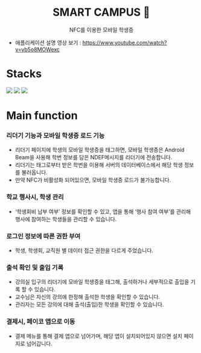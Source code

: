 <div align=center><h1> SMART CAMPUS 📱 </h1></div>

<div align=center>
NFC를 이용한 모바일 학생증
</div>

- 애플리케이션 설명 영상 보기 : https://www.youtube.com/watch?v=yb5o8MOWexc

# Stacks
<img src="https://img.shields.io/badge/Kotlin-7F52FF?style=for-the-badge&logo=Kotlin&logoColor=white"> 
<img src="https://img.shields.io/badge/Firebase-FFCA28?style=for-the-badge&logo=Firebase&logoColor=white">
<img src="https://img.shields.io/badge/SQLite-003B57?style=for-the-badge&logo=SQLite&logoColor=white">

# Main function

### 리더기 기능과 모바일 학생증 로드 기능
- 리더기 페이지에 학생의 모바일 학생증을 태그하면, 모바일 학생증은 Android Beam을 사용해 학번 정보를 담은 NDEF메시지를 리더기에 전송합니다.
- 리더기는 태그로부터 받은 학번을 이용해 서버의 데이터베이스에서 해당 학생 정보를 불러옵니다.
- 만약 NFC가 비활성화 되어있으면, 모바일 학생증 로드가 불가능합니다.

### 학교 행사시, 학생 관리
- ‘학생회비 납부 여부’ 정보를 확인할 수 있고, 앱을 통해 ‘행사 참여 여부’를 관리해 행사에 참여하는 학생들을 관리할 수 있습니다.

### 로그인 정보에 따른 권한 부여
- 학생, 학생회, 교직원 별 데이터 접근 권한을 다르게 주었습니다.

### 출석 확인 및 출입 기록
- 강의실 입구의 리더기에 모바일 학생증을 태그해, 출석하거나 세부적으로 출입을 기록 할 수 있습니다.
- 교수님은 자신의 강의에 한정해 출석한 학생을 확인할 수 있습니다.
- 관리자는 모든 강의에 대해 출석(출입)한 학생을 확인할 수 있습니다.

### 결제시, 페이코 앱으로 이동
- 결제 메뉴를 통해 결제 앱으로 넘어가며, 해당 앱이 설치되어있지 않으면 설치 페이지로 넘어갑니다.
